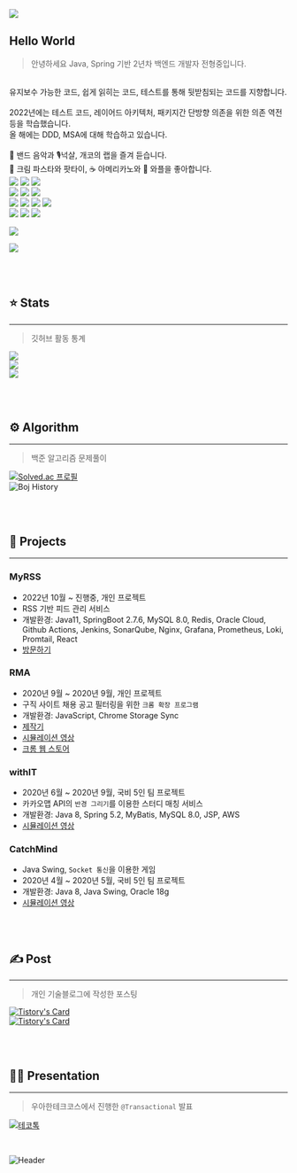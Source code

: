 <img src="https://capsule-render.vercel.app/api?type=waving&height=180&text=Hi%20there%20👋&fontAlign=25&fontAlignY=40&color=gradient&animation=fadeIn"/>

<br>

## Hello World

> 안녕하세요 Java, Spring 기반 2년차 백엔드 개발자 전형중입니다.
<br>
유지보수 가능한 코드, 쉽게 읽히는 코드, 테스트를 통해 뒷받침되는 코드를 지향합니다.
<br><br>
2022년에는 테스트 코드, 레이어드 아키텍처, 패키지간 단방향 의존을 위한 의존 역전 등을 학습했습니다.
<br>
올 해에는 DDD, MSA에 대해 학습하고 있습니다.
<br><br>
🎸 밴드 음악과 🎙️넉살, 개코의 랩을 즐겨 듣습니다.
<br>
🍝 크림 파스타와 팟타이, ☕️ 아메리카노와 🧇 와플을 좋아합니다.

<br>

<img src="https://img.shields.io/badge/Java-595959?style=for-the-badge&logo=java" />
<img src="https://img.shields.io/badge/SpringBoot-595959?style=for-the-badge&logo=springboot" />
<img src="https://img.shields.io/badge/Spring%20Data%20JPA-595959?style=for-the-badge&logo=springdatajpa" />

<br>

<img src="https://img.shields.io/badge/MySQL-595959?style=for-the-badge&logo=mysql" />
<img src="https://img.shields.io/badge/Redis-595959?style=for-the-badge&logo=redis" />
<img src="https://img.shields.io/badge/Git-595959?style=for-the-badge&logo=git">

<br>

<img src="https://img.shields.io/badge/Nginx-595959?style=for-the-badge&logo=nginx&logoColor=green" />
<img src="https://img.shields.io/badge/AWS-595959?style=for-the-badge&logo=amazonaws&logoColor=orange" />
<img src="https://img.shields.io/badge/Jenkins-595959?style=for-the-badge&logo=jenkins" />
<img src="https://img.shields.io/badge/Github%20Actions-595959?style=for-the-badge&logo=github-actions" />

<br>

<img src="https://img.shields.io/badge/Grafana-595959?style=for-the-badge&logo=grafana">
<img src="https://img.shields.io/badge/Prometheus-595959?style=for-the-badge&logo=prometheus">
<img src="https://img.shields.io/badge/SonarCloud-595959?style=for-the-badge&logo=sonarcloud" />

<br>

<a href="mailTo:ztzy1907@gmail.com" target="_blank"><img src="https://img.shields.io/badge/Gmail-595959?style=for-the-badge&logo=gmail" /></a>

<img src="https://hits.seeyoufarm.com/api/count/incr/badge.svg?url=https%3A%2F%2Fgithub.com%2FHJ-Rich%2Fhit-counter&count_bg=%2379C83D&title_bg=%23555555&icon=&icon_color=%23E7E7E7&title=visitors&edge_flat=false"/>

<br><br>

## ⭐️ Stats

---

> 깃허브 활동 통계

<img src="https://github-readme-stats.vercel.app/api/top-langs/?username=HJ-Rich&layout=compact&langs_count=4&theme=vue-dark&&hide=python">
<br>
<img src="https://github-readme-stats.vercel.app/api?username=HJ-Rich&theme=vue-dark&show_icons=true&count_private=true">
<br>
<img src="https://github-readme-streak-stats.herokuapp.com/?user=HJ-Rich&theme=dark">


<br><br>

## ⚙️ Algorithm

---

> 백준 알고리즘 문제풀이

[![Solved.ac
프로필](http://mazassumnida.wtf/api/v2/generate_badge?boj=richard7)](https://solved.ac/richard7)
<br>
![Boj History](http://mazandi.herokuapp.com/api?handle=richard7&theme=dark)

<br><br>

## 🚀 Projects

---

### MyRSS

- 2022년 10월 ~ 진행중, 개인 프로젝트
- RSS 기반 피드 관리 서비스
- 개발환경: Java11, SpringBoot 2.7.6, MySQL 8.0, Redis, Oracle Cloud,<br>Github Actions, Jenkins, SonarQube, Nginx, Grafana,
  Prometheus,
  Loki, Promtail, React
- <a href="https://myrss.ga" target="_blank">방문하기</a>

### RMA

- 2020년 9월 ~ 2020년 9월, 개인 프로젝트
- 구직 사이트 채용 공고 필터링을 위한 `크롬 확장 프로그램`
- 개발환경: JavaScript, Chrome Storage Sync
- <a href="https://creampuffy.tistory.com/55" target="_blank">제작기</a>
- <a href="https://www.youtube.com/watch?v=0SoramjSeog" target="_blank">시뮬레이션 영상</a>
- <a href="https://chrome.google.com/webstore/detail/rma/ibfoelalnhihfkhhjpnpkajhmiojmnph?hl=ko" target="_blank">크롬 웹
  스토어</a>

### withIT

- 2020년 6월 ~ 2020년 9월, 국비 5인 팀 프로젝트
- 카카오맵 API의 `반경 그리기`를 이용한 스터디 매칭 서비스
- 개발환경: Java 8, Spring 5.2, MyBatis, MySQL 8.0, JSP, AWS
- <a href="https://www.youtube.com/watch?v=CLTvmnwk8bY&t=53s" target="_blank">시뮬레이션 영상</a>

### CatchMind

- Java Swing, `Socket 통신`을 이용한 게임
- 2020년 4월 ~ 2020년 5월, 국비 5인 팀 프로젝트
- 개발환경: Java 8, Java Swing, Oracle 18g
- <a href="https://www.youtube.com/watch?v=g7Ng1TNhqls&t=520s" target="_blank">시뮬레이션 영상</a>

<br><br>

## ✍️ Post

---

> 개인 기술블로그에 작성한 포스팅

[![Tistory's Card](https://github-readme-tistory-card.vercel.app/api?name=creampuffy&postId=172&theme=tistory)](https://creampuffy.tistory.com/172)
<br>
[![Tistory's Card](https://github-readme-tistory-card.vercel.app/api?name=creampuffy&postId=179&theme=tistory)](https://creampuffy.tistory.com/179)

<br><br>

## 🙋‍♂️ Presentation

---

> 우아한테크코스에서 진행한 `@Transactional` 발표

[![테코톡](http://img.youtube.com/vi/taAp_u83MwA/mqdefault.jpg)](https://youtu.be/taAp_u83MwA)

<br>


![Header](https://capsule-render.vercel.app/api?type=waving&height=180&text=Bye%20👋&fontAlign=82&fontAlignY=75&color=gradient&section=footer&animation=fadeIn)

<br><br>
